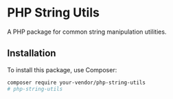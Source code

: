 # PHP String Utils

A PHP package for common string manipulation utilities.

## Installation

To install this package, use Composer:

```bash
composer require your-vendor/php-string-utils
#   p h p - s t r i n g - u t i l s  
 